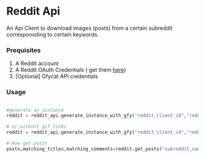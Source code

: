 # Reddit Api

An Api Client to download images (posts) from a certain subreddit corresponsding to certain keywords.


### Prequisites

1. A Reddit account
2. A Reddit OAuth Credentials ( get them [here](https://ssl.reddit.com/prefs/apps/))
3. [Optional] Gfycat API credentials


### Usage

``` python

#generate an instance
reddit = reddit_api.generate_instance_with_gfy("reddit_client_id","reddit_client_secret","user_agent","reddit_username","reddit_password","gfy_id","gfy_secret")

# or without gif links
reddit = reddit_api.generate_instance_with_gfy("reddit_client_id","reddit_client_secret","user_agent","reddit_username","reddit_password")

# Now get posts
posts,matching_titles,matching_comments=reddit.get_posts("subreddit_name",["keyword_1","keyword_2"],limit]

```
